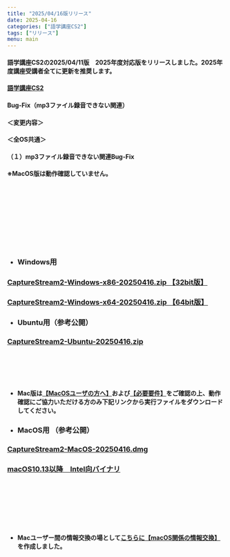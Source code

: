```yaml
---
title: "2025/04/16版リリース"
date: 2025-04-16
categories: ["語学講座CS2"]
tags: ["リリース"]
menu: main
---
```

#### 語学講座CS2の2025/04/11版　2025年度対応版をリリースしました。2025年度講座受講者全てに更新を推奨します。
####                
#### [語学講座CS2](https://csreviser.github.io/CaptureStream2/)
####  
####  Bug-Fix（mp3ファイル録音できない関連）

#### ＜変更内容＞　　　
#### ＜全OS共通＞
#### （１）mp3ファイル録音できない関連Bug-Fix
#### 
#### ※MacOS版は動作確認していません。
####  　　　  
####  　　　  
####  　　　  
####  　
* ### Windows用
### [CaptureStream2-Windows-x86-20250416.zip 【32bit版】](https://github.com/CSReviser/CaptureStream2/releases/download/20250416/CaptureStream2-Windows-x86-20250416.zip)
### [CaptureStream2-Windows-x64-20250416.zip 【64bit版】](https://github.com/CSReviser/CaptureStream2/releases/download/20250416/CaptureStream2-Windows-x64-20250416.zip) 　　　　　　　　　　　　　　　　　　

* ### Ubuntu用（参考公開）     
### [CaptureStream2-Ubuntu-20250416.zip](https://github.com/CSReviser/CaptureStream2/releases/download/20250416/CaptureStream2-Ubuntu-20250416.zip)
####  　　　  
####  
####  　　　  
####  

* **Mac版は[【MacOSユーザの方へ】](https://csreviser.github.io/CaptureStream2/macos)および[【必要要件】](https://csreviser.github.io/CaptureStream2/requirements)をご確認の上、動作確認にご協力いただける方のみ下記リンクから実行ファイルをダウンロードしてください。**  
* ### MacOS用 （参考公開）  
### [CaptureStream2-MacOS-20250416.dmg](https://github.com/CSReviser/CaptureStream2/releases/download/20250416/CaptureStream2-MacOS-20250416.dmg)
### [macOS10.13以降　Intel向バイナリ](https://github.com/CSReviser/CaptureStream2/releases/download/20250416/CaptureStream2-MacOS-qt5-Intel-20250416.dmg)
####  　　　  
####  　　　  
####  　　　  
  * **Macユーザー間の情報交換の場として[こちらに【macOS関係の情報交換】](https://github.com/CSReviser/CaptureStream2/discussions/24)を作成しました。**
####  　　
####  　　　  
####  　　　  
####  

